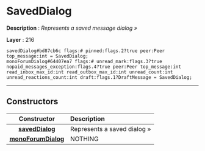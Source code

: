 # SavedDialog

**Description** : *Represents a saved message dialog &raquo;*

**Layer** : 216

```tl
savedDialog#bd87cb6c flags:# pinned:flags.2?true peer:Peer top_message:int = SavedDialog;
monoForumDialog#64407ea7 flags:# unread_mark:flags.3?true nopaid_messages_exception:flags.4?true peer:Peer top_message:int read_inbox_max_id:int read_outbox_max_id:int unread_count:int unread_reactions_count:int draft:flags.1?DraftMessage = SavedDialog;
```

---

## Constructors

| Constructor | Description |
| :---: | :--- |
| [**savedDialog**](constructor/savedDialog) | Represents a saved dialog » |
| [**monoForumDialog**](constructor/monoForumDialog) | NOTHING |